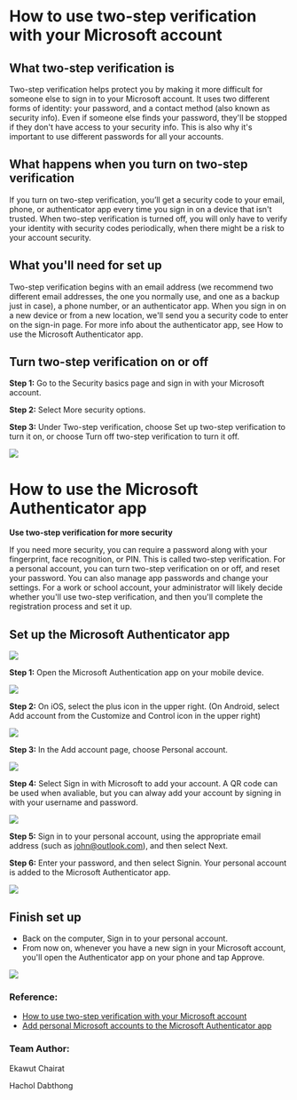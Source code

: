 # How to use two-step verification with your Microsoft account

## What two-step verification is

Two-step verification helps protect you by making it more difficult for someone else to sign in to your Microsoft account. It uses two different forms of identity: your password, and a contact method (also known as security info). Even if someone else finds your password, they'll be stopped if they don't have access to your security info. This is also why it's important to use different passwords for all your accounts.

## What happens when you turn on two-step verification

If you turn on two-step verification, you’ll get a security code to your email, phone, or authenticator app every time you sign in on a device that isn't trusted. When two-step verification is turned off, you will only have to verify your identity with security codes periodically, when there might be a risk to your account security.

## What you'll need for set up

Two-step verification begins with an email address (we recommend two different email addresses, the one you normally use, and one as a backup just in case), a phone number, or an authenticator app. When you sign in on a new device or from a new location, we'll send you a security code to enter on the sign-in page. For more info about the authenticator app, see How to use the Microsoft Authenticator app.

## Turn two-step verification on or off

**Step 1:** Go to the Security basics page and sign in with your Microsoft account.

**Step 2:** Select More security options.

**Step 3:** Under Two-step verification, choose Set up two-step verification to turn it on, or choose Turn off two-step verification to turn it off.

![](img/MSA_enable2step.png)

# How to use the Microsoft Authenticator app

**Use two-step verification for more security**

If you need more security, you can require a password along with your fingerprint, face recognition, or PIN. This is called two-step verification. For a personal account, you can turn two-step verification on or off, and reset your password. You can also manage app passwords and change your settings. For a work or school account, your administrator will likely decide whether you'll use two-step verification, and then you'll complete the registration process and set it up.

## Set up the Microsoft Authenticator app

![](img/MS_authenticator_app.png)

**Step 1:** Open the Microsoft Authentication app on your mobile device.

![](img/MSA_step1.png)

**Step 2:** On iOS, select the plus icon in the upper right. (On Android, select Add account from the Customize and Control icon in the upper right)

![](img/MSA_step2.png)

**Step 3:** In the Add account page, choose Personal account.

![](img/MSA_step3.png)

**Step 4:** Select Sign in with Microsoft to add your account. A QR code can be used when avaliable, but you can alway add your account by signing in with your username and password.

![](img/MSA_step4.png)

**Step 5:** Sign in to your personal account, using the appropriate email address (such as john@outlook.com), and then select Next.

**Step 6:** Enter your password, and then select Signin. Your personal account is added to the Microsoft Authenticator app.

![](img/MSA_step5.png)

## Finish set up

* Back on the computer, Sign in to your personal account.
* From now on, whenever you have a new sign in your Microsoft account, you'll open the Authenticator app on your phone and tap Approve.

![](img/MSA_login1.png)

### Reference:
* [How to use two-step verification with your Microsoft account](https://support.microsoft.com/en-us/account-billing/how-to-use-two-step-verification-with-your-microsoft-account-c7910146-672f-01e9-50a0-93b4585e7eb4)
* [Add personal Microsoft accounts to the Microsoft Authenticator app](https://docs.microsoft.com/en-us/azure/active-directory/user-help/user-help-auth-app-add-personal-ms-account)

### Team Author:
Ekawut Chairat

Hachol Dabthong

